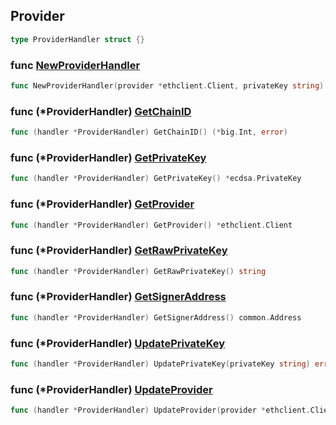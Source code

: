 
## Provider

```go
type ProviderHandler struct {}
```

### func [NewProviderHandler](<https://github.com/web3sdkio/go-sdk/blob/main/web3sdkio/provider_handler.go#L22>)

```go
func NewProviderHandler(provider *ethclient.Client, privateKey string) (*ProviderHandler, error)
```

### func \(\*ProviderHandler\) [GetChainID](<https://github.com/web3sdkio/go-sdk/blob/main/web3sdkio/provider_handler.go#L64>)

```go
func (handler *ProviderHandler) GetChainID() (*big.Int, error)
```

### func \(\*ProviderHandler\) [GetPrivateKey](<https://github.com/web3sdkio/go-sdk/blob/main/web3sdkio/provider_handler.go#L60>)

```go
func (handler *ProviderHandler) GetPrivateKey() *ecdsa.PrivateKey
```

### func \(\*ProviderHandler\) [GetProvider](<https://github.com/web3sdkio/go-sdk/blob/main/web3sdkio/provider_handler.go#L48>)

```go
func (handler *ProviderHandler) GetProvider() *ethclient.Client
```

### func \(\*ProviderHandler\) [GetRawPrivateKey](<https://github.com/web3sdkio/go-sdk/blob/main/web3sdkio/provider_handler.go#L56>)

```go
func (handler *ProviderHandler) GetRawPrivateKey() string
```

### func \(\*ProviderHandler\) [GetSignerAddress](<https://github.com/web3sdkio/go-sdk/blob/main/web3sdkio/provider_handler.go#L52>)

```go
func (handler *ProviderHandler) GetSignerAddress() common.Address
```

### func \(\*ProviderHandler\) [UpdatePrivateKey](<https://github.com/web3sdkio/go-sdk/blob/main/web3sdkio/provider_handler.go#L40>)

```go
func (handler *ProviderHandler) UpdatePrivateKey(privateKey string) error
```

### func \(\*ProviderHandler\) [UpdateProvider](<https://github.com/web3sdkio/go-sdk/blob/main/web3sdkio/provider_handler.go#L36>)

```go
func (handler *ProviderHandler) UpdateProvider(provider *ethclient.Client)
```
